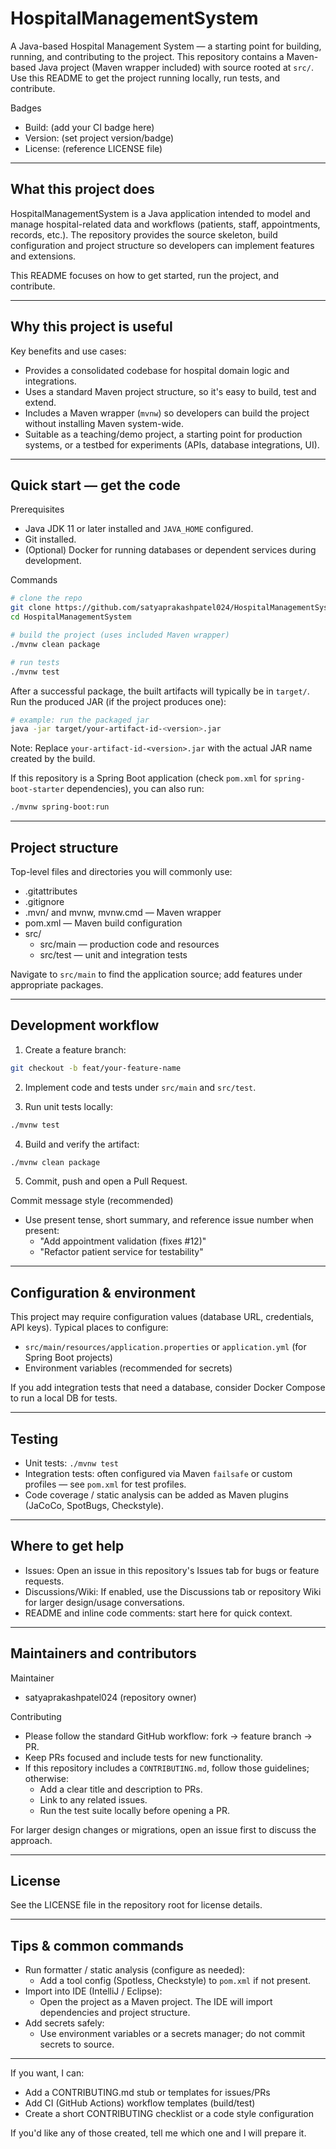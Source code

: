 # HospitalManagementSystem

A Java-based Hospital Management System — a starting point for building, running, and contributing to the project. This repository contains a Maven-based Java project (Maven wrapper included) with source rooted at `src/`. Use this README to get the project running locally, run tests, and contribute.

Badges
- Build: (add your CI badge here)
- Version: (set project version/badge)
- License: (reference LICENSE file)

---

## What this project does

HospitalManagementSystem is a Java application intended to model and manage hospital-related data and workflows (patients, staff, appointments, records, etc.). The repository provides the source skeleton, build configuration and project structure so developers can implement features and extensions.

This README focuses on how to get started, run the project, and contribute.

---

## Why this project is useful

Key benefits and use cases:
- Provides a consolidated codebase for hospital domain logic and integrations.
- Uses a standard Maven project structure, so it's easy to build, test and extend.
- Includes a Maven wrapper (`mvnw`) so developers can build the project without installing Maven system-wide.
- Suitable as a teaching/demo project, a starting point for production systems, or a testbed for experiments (APIs, database integrations, UI).

---

## Quick start — get the code

Prerequisites
- Java JDK 11 or later installed and `JAVA_HOME` configured.
- Git installed.
- (Optional) Docker for running databases or dependent services during development.

Commands
```bash
# clone the repo
git clone https://github.com/satyaprakashpatel024/HospitalManagementSystem.git
cd HospitalManagementSystem

# build the project (uses included Maven wrapper)
./mvnw clean package

# run tests
./mvnw test
```

After a successful package, the built artifacts will typically be in `target/`. Run the produced JAR (if the project produces one):

```bash
# example: run the packaged jar
java -jar target/your-artifact-id-<version>.jar
```

Note: Replace `your-artifact-id-<version>.jar` with the actual JAR name created by the build.

If this repository is a Spring Boot application (check `pom.xml` for `spring-boot-starter` dependencies), you can also run:

```bash
./mvnw spring-boot:run
```

---

## Project structure

Top-level files and directories you will commonly use:

- .gitattributes
- .gitignore
- .mvn/ and mvnw, mvnw.cmd — Maven wrapper
- pom.xml — Maven build configuration
- src/
  - src/main — production code and resources
  - src/test — unit and integration tests

Navigate to `src/main` to find the application source; add features under appropriate packages.

---

## Development workflow

1. Create a feature branch:
```bash
git checkout -b feat/your-feature-name
```

2. Implement code and tests under `src/main` and `src/test`.

3. Run unit tests locally:
```bash
./mvnw test
```

4. Build and verify the artifact:
```bash
./mvnw clean package
```

5. Commit, push and open a Pull Request.

Commit message style (recommended)
- Use present tense, short summary, and reference issue number when present:
  - "Add appointment validation (fixes #12)"
  - "Refactor patient service for testability"

---

## Configuration & environment

This project may require configuration values (database URL, credentials, API keys). Typical places to configure:
- `src/main/resources/application.properties` or `application.yml` (for Spring Boot projects)
- Environment variables (recommended for secrets)

If you add integration tests that need a database, consider Docker Compose to run a local DB for tests.

---

## Testing

- Unit tests: `./mvnw test`
- Integration tests: often configured via Maven `failsafe` or custom profiles — see `pom.xml` for test profiles.
- Code coverage / static analysis can be added as Maven plugins (JaCoCo, SpotBugs, Checkstyle).

---

## Where to get help

- Issues: Open an issue in this repository's Issues tab for bugs or feature requests.
- Discussions/Wiki: If enabled, use the Discussions tab or repository Wiki for larger design/usage conversations.
- README and inline code comments: start here for quick context.

---

## Maintainers and contributors

Maintainer
- satyaprakashpatel024 (repository owner)

Contributing
- Please follow the standard GitHub workflow: fork → feature branch → PR.
- Keep PRs focused and include tests for new functionality.
- If this repository includes a `CONTRIBUTING.md`, follow those guidelines; otherwise:
  - Add a clear title and description to PRs.
  - Link to any related issues.
  - Run the test suite locally before opening a PR.

For larger design changes or migrations, open an issue first to discuss the approach.

---

## License

See the LICENSE file in the repository root for license details.

---

## Tips & common commands

- Run formatter / static analysis (configure as needed):
  - Add a tool config (Spotless, Checkstyle) to `pom.xml` if not present.
- Import into IDE (IntelliJ / Eclipse):
  - Open the project as a Maven project. The IDE will import dependencies and project structure.
- Add secrets safely:
  - Use environment variables or a secrets manager; do not commit secrets to source.

---

If you want, I can:
- Add a CONTRIBUTING.md stub or templates for issues/PRs
- Add CI (GitHub Actions) workflow templates (build/test)
- Create a short CONTRIBUTING checklist or a code style configuration

If you'd like any of those created, tell me which one and I will prepare it.
